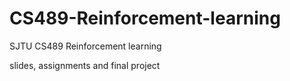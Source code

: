 # CS489-Reinforcement-learning
 SJTU CS489 Reinforcement learning

slides, assignments and final project
